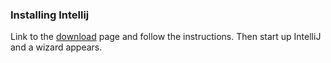 <!-- SPDX-License-Identifier: CC-BY-4.0 -->
<!-- Copyright Contributors to the ODPi Egeria project 2020. -->

### Installing Intellij

Link to the [download](https://www.jetbrains.com/idea/download/) page and follow the instructions.  Then start up IntelliJ and a wizard appears.




